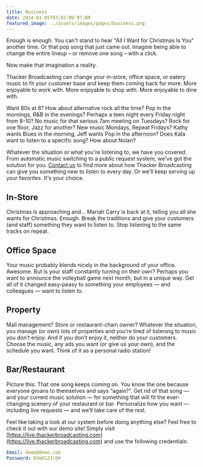 ```yaml
---
title: Business
date: 2024-01-05T03:02:00-07:00
featured_image: ../assets/images/pages/business.png
---
```


Enough is enough. You can't stand to hear "All I Want for Christmas Is You" another time. Or that pop song that just came out. Imagine being able to change the entire lineup – or remove one song – with a click.

Now make that imagination a reality.

Thacker Broadcasting can change your in-store, office space, or eatery music to fit your customer base and keep them coming back for more. More enjoyable to work with. More enjoyable to shop with. More enjoyable to dine with.

Want 80s at 8? How about alternative rock all the time? Pop in the mornings, R&B in the evenings? Perhaps a teen night every Friday night from 8-10? No music for that serious 7am meeting on Tuesdays? Rock for one floor, Jazz for another? New music Mondays, Repeat Fridays? Kathy wants Blues in the morning, Jeff wants Pop in the afternoon? Does Kala want to listen to a specific song? How about Nolan?

Whatever the situation or what you're listening to, we have you covered. From automatic music switching to a public request system, we've got the solution for you. [Contact us](../contact) to find more about how Thacker Broadcasting can give you something new to listen to every day. Or we'll keep serving up your favorites. It's your choice.

## In-Store
Christmas is approaching and… Mariah Carry is back at it, telling you all she wants for Christmas. Enough. Break the traditions and give your customers (and staff) something they want to listen to. Stop listening to the same tracks on repeat.

## Office Space
Your music probably blends nicely in the background of your office. Awesome. But is your staff constantly turning on their own? Perhaps you want to announce the volleyball game next month, but in a unique way. Get all of it changed easy-peasy to something your employees — and colleagues — want to listen to.

## Property
Mall management? Store or restaurant-chain owner? Whatever the situation, you manage (or own) lots of properties and you’re tired of listening to music you don’t enjoy. And if you don’t enjoy it, neither do your customers. Choose the music, any ads you want (or give us your own), and the schedule you want. Think of it as a personal radio station!

## Bar/Restaurant
Picture this: That one song keeps coming on. You know the one because everyone groans to themselves and says “again?”. Get rid of that song — and your current music solution — for something that will fit the ever-changing scenery of your restaurant or bar. Personalize how you want — including live requests — and we’ll take care of the rest.

Feel like taking a look at our system before doing anything else? Feel free to check it out with our demo site! Simply visit [https://live.thackerbroadcasting.com](https://live.thackerbroadcasting.com) and use the following credentials:

``` yml
Email: demo@demo.com
Password: D3mO123!@#
```